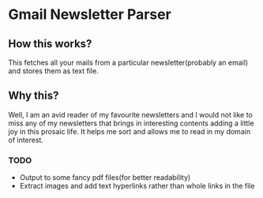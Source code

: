 # Gmail Newsletter Parser

## How this works?
This fetches all your mails from a particular newsletter(probably an email) and stores them as text file.

## Why this?
Well, I am an avid reader of my favourite newsletters and I would not like to miss any of my newsletters that brings in interesting contents adding a little joy in this prosaic life. It helps me sort and allows me to read in my domain of interest. 

### TODO
- Output to some fancy pdf files(for better readability)
- Extract images and add text hyperlinks rather than whole links in the file
